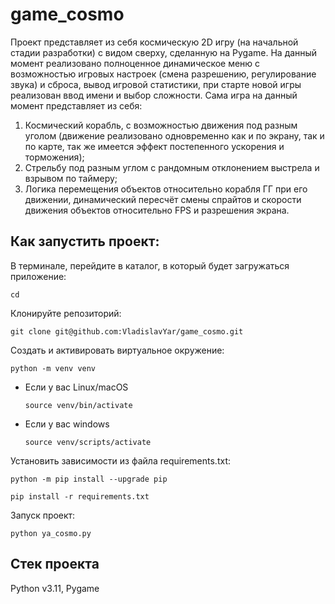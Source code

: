 # game_cosmo
Проект представляет из себя космическую 2D игру (на начальной стадии разработки) с видом сверху, сделанную на Pygame. На данный момент реализовано полноценное динамическое меню с возможностью игровых настроек (смена разрешению, регулирование звука) и сброса, вывод игровой статистики, при старте новой игры реализован ввод имени и выбор сложности. Сама игра на данный момент представляет из себя:
1. Космический корабль, с возможностью движения под разным уголом (движение реализовано одновременно как и по экрану, так и по карте, так же имеется эффект постепенного ускорения и торможения);
2. Стрельбу под разным углом с рандомным отклонением выстрела и взрывом по таймеру;
3. Логика перемещения объектов относительно корабля ГГ при его движении, динамический пересчёт смены спрайтов и скорости движения объектов относительно FPS и разрешения экрана.

## Как запустить проект:

В терминале, перейдите в каталог, в который будет загружаться приложение:
```
cd 
```
Клонируйте репозиторий:
```
git clone git@github.com:VladislavYar/game_cosmo.git
```

Cоздать и активировать виртуальное окружение:

```
python -m venv venv
```

* Если у вас Linux/macOS

    ```
    source venv/bin/activate
    ```

* Если у вас windows

    ```
    source venv/scripts/activate
    ```

Установить зависимости из файла requirements.txt:

```
python -m pip install --upgrade pip
```

```
pip install -r requirements.txt
```

Запуск проект:
```
python ya_cosmo.py
```

## Cтек проекта
Python v3.11, Pygame
